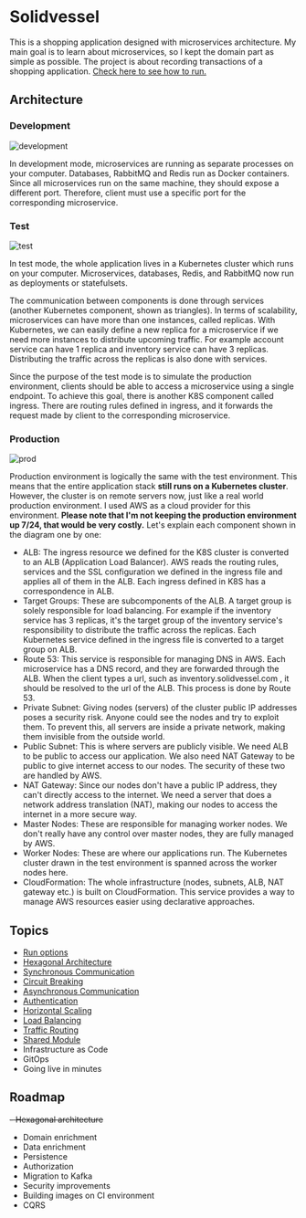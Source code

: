 # Solidvessel

This is a shopping application designed with microservices architecture. My main goal is to learn about
microservices, so I kept the domain part as simple as possible. The project is about recording transactions of a shopping application.
<a href=".docs/run-options.md">Check here to see how to run.<a/>

## Architecture
### Development
![development](https://user-images.githubusercontent.com/22731894/224532535-234a3ccc-35b3-4ece-ad92-04ae0cff13f7.svg)

In development mode, microservices are running as separate processes on your computer. Databases, RabbitMQ and Redis run
as Docker containers. Since all microservices run on the same machine, they should expose a different port. Therefore, client
must use a specific port for the corresponding microservice.

### Test
![test](https://user-images.githubusercontent.com/22731894/224534722-24fb108b-58f3-447d-af3f-cf53d3d9670a.svg)

In test mode, the whole application lives in a Kubernetes cluster which runs on your computer. Microservices, databases, Redis, and RabbitMQ now
run as deployments or statefulsets.

The communication between components is done through services (another Kubernetes
component, shown as triangles). In terms of scalability, microservices can have more than one instances, called replicas. With Kubernetes, we can easily define
a new replica for a microservice if we need more instances to distribute upcoming traffic. For example account service can have 1 replica and inventory
service can have 3 replicas. Distributing the traffic across the replicas is also done with services.

Since the purpose of the test mode is to simulate the production environment, clients
should be able to access a microservice using a single endpoint. To achieve this goal, there is another K8S component
called ingress. There are routing rules defined in ingress, and it forwards the request made by client to the corresponding 
microservice.

### Production
![prod](https://user-images.githubusercontent.com/22731894/225763807-d85118d5-c3aa-4a37-b3b9-9ce144879e68.svg)

Production environment is logically the same with the test environment. This means that the entire application stack 
<b>still runs on a Kubernetes cluster</b>. However, the cluster is on remote servers now, just like a real world production environment. 
I used AWS as a cloud provider for this environment. <b>Please note that I'm not keeping the production environment up 7/24, that would be very costly.</b> 
Let's explain each component shown in the diagram one by one:
- ALB: The ingress resource we defined for the K8S cluster is converted to an ALB (Application Load Balancer). AWS reads 
the routing rules, services and the SSL configuration we defined in the ingress file and applies all of them in the ALB.
Each ingress defined in K8S has a correspondence in ALB.
- Target Groups: These are subcomponents of the ALB. A target group is solely responsible for load balancing. For example if
the inventory service has 3 replicas, it's the target group of the inventory service's responsibility to distribute the traffic across the replicas. Each Kubernetes service
defined in the ingress file is converted to a target group on ALB.
- Route 53: This service is responsible for managing DNS in AWS. Each microservice has a DNS record, and they are forwarded through the ALB.
When the client types a url, such as inventory.solidvessel.com , it should be resolved to the url of the ALB.
This process is done by Route 53.
- Private Subnet: Giving nodes (servers) of the cluster public IP addresses poses a security risk. Anyone could see the nodes and
try to exploit them. To prevent this, all servers are inside a private network, making them invisible from the outside world.
- Public Subnet: This is where servers are publicly visible. We need ALB to be public to access our application. We also need
NAT Gateway to be public to give internet access to our nodes. The security of these two are handled by AWS.
- NAT Gateway: Since our nodes don't have a public IP address, they can't directly access to the internet. We need a server
that does a network address translation (NAT), making our nodes to access the internet in a more secure way.
- Master Nodes: These are responsible for managing worker nodes. We don't really have any control over master nodes, 
they are fully managed by AWS.
- Worker Nodes: These are where our applications run. The Kubernetes cluster drawn in the test environment is spanned across
the worker nodes here.
- CloudFormation: The whole infrastructure (nodes, subnets, ALB, NAT gateway etc.) is built on CloudFormation. This service
provides a way to manage AWS resources easier using declarative approaches.

## Topics
- <a href=".docs/run-options.md">Run options<a/>
- <a href=".docs/hexagonal-architecture.md">Hexagonal Architecture<a/>
- <a href=".docs/syncronous-communication.md">Synchronous Communication<a/>
- <a href=".docs/circuit-breaking.md">Circuit Breaking<a/>
- <a href=".docs/asyncronous-communication.md">Asynchronous Communication<a/>
- <a href=".docs/authentication.md">Authentication<a/>
- <a href=".docs/horizontal-scaling.md">Horizontal Scaling<a/>
- <a href=".docs/load-balancing.md">Load Balancing<a/>
- <a href=".docs/traffic-routing.md">Traffic Routing<a/>
- <a href=".docs/shared-module.md">Shared Module<a/>
- Infrastructure as Code
- GitOps
- Going live in minutes

## Roadmap
~~- Hexagonal architecture~~
- Domain enrichment
- Data enrichment
- Persistence
- Authorization
- Migration to Kafka
- Security improvements
- Building images on CI environment
- CQRS
